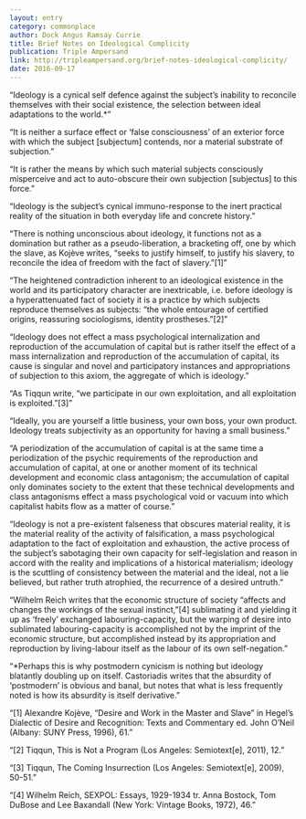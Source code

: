 ```yaml
---
layout: entry
category: commonplace
author: Dock Angus Ramsay Currie
title: Brief Notes on Ideological Complicity
publication: Triple Ampersand
link: http://tripleampersand.org/brief-notes-ideological-complicity/
date: 2016-09-17
---
```


“Ideology is a cynical self defence against the subject’s inability to reconcile themselves with their social existence, the selection between ideal adaptations to the world.*”

“It is neither a surface effect or ‘false consciousness’ of an exterior force with which the subject [subjectum] contends, nor a material substrate of subjection.”

“It is rather the means by which such material subjects consciously misperceive and act to auto-obscure their own subjection [subjectus] to this force.”

“Ideology is the subject’s cynical immuno-response to the inert practical reality of the situation in both everyday life and concrete history.”

“There is nothing unconscious about ideology, it functions not as a domination but rather as a pseudo-liberation, a bracketing off, one by which the slave, as Kojève writes, “seeks to justify himself, to justify his slavery, to reconcile the idea of freedom with the fact of slavery.”[1]”

“The heightened contradiction inherent to an ideological existence in the world and its participatory character are inextricable, i.e. before ideology is a hyperattenuated fact of society it is a practice by which subjects reproduce themselves as subjects: “the whole entourage of certified origins, reassuring sociologisms, identity prostheses.”[2]”

“Ideology does not effect a mass psychological internalization and reproduction of the accumulation of capital but is rather itself the effect of a mass internalization and reproduction of the accumulation of capital, its cause is singular and novel and participatory instances and appropriations of subjection to this axiom, the aggregate of which is ideology.”

“As Tiqqun write, “we participate in our own exploitation, and all exploitation is exploited.”[3]”

“Ideally, you are yourself a little business, your own boss, your own product. Ideology treats subjectivity as an opportunity for having a small business.”

“A periodization of the accumulation of capital is at the same time a periodization of the psychic requirements of the reproduction and accumulation of capital, at one or another moment of its technical development and economic class antagonism; the accumulation of capital only dominates society to the extent that these technical developments and class antagonisms effect a mass psychological void or vacuum into which capitalist habits flow as a matter of course.”

“Ideology is not a pre-existent falseness that obscures material reality, it is the material reality of the activity of falsification, a mass psychological adaptation to the fact of exploitation and exhaustion, the active process of the subject’s sabotaging their own capacity for self-legislation and reason in accord with the reality and implications of a historical materialism; ideology is the scuttling of consistency between the material and the ideal, not a lie believed, but rather truth atrophied, the recurrence of a desired untruth.”

“Wilhelm Reich writes that the economic structure of society “affects and changes the workings of the sexual instinct,”[4] sublimating it and yielding it up as ‘freely’ exchanged labouring-capacity, but the warping of desire into sublimated labouring-capacity is accomplished not by the imprint of the economic structure, but accomplished instead by its appropriation and reproduction by living-labour itself as the labour of its own self-negation.”

“*Perhaps this is why postmodern cynicism is nothing but ideology blatantly doubling up on itself. Castoriadis writes that the absurdity of ‘postmodern’ is obvious and banal, but notes that what is less frequently noted is how its absurdity is itself derivative.”

“[1] Alexandre Kojève, “Desire and Work in the Master and Slave” in Hegel’s Dialectic of Desire and Recognition: Texts and Commentary ed. John O’Neil (Albany: SUNY Press, 1996), 61.”

“[2] Tiqqun, This is Not a Program (Los Angeles: Semiotext[e], 2011), 12.”

“[3] Tiqqun, The Coming Insurrection (Los Angeles: Semiotext[e], 2009), 50-51.”

“[4] Wilhelm Reich, SEXPOL: Essays, 1929-1934 tr. Anna Bostock, Tom DuBose and Lee Baxandall (New York: Vintage Books, 1972), 46.”

